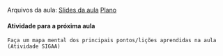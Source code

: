 Arquivos da aula:
	[Slides da aula](Aula1GP.pptx )
	[Plano](Gerencia%20de%20Projetos%2FAula%2001%2FAula1GP.pptx )

#### Atividade para a próxima aula
	Faça um mapa mental dos principais pontos/lições aprendidas na aula (Atividade SIGAA)